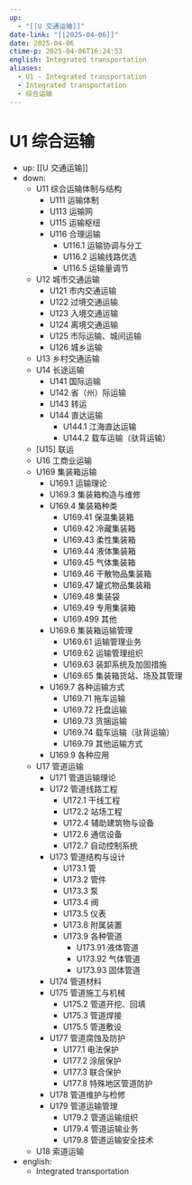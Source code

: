 ```yaml
---
up:
  - "[[U 交通运输]]"
date-link: "[[2025-04-06]]"
date: 2025-04-06
ctime-p: 2025-04-06T16:24:53
english: Integrated transportation
aliases:
  - U1 - Integrated transportation
  - Integrated transportation
  - 综合运输
---
```


# U1 综合运输

- up: [[U 交通运输]]
- down:
	- U11 综合运输体制与结构
		- U111 运输体制
		- U113 运输网
		- U115 运输枢纽
		- U116 合理运输
			- U116.1 运输协调与分工
			- U116.2 运输线路优选
			- U116.5 运输量调节
	- U12 城市交通运输
		- U121 市内交通运输
		- U122 过境交通运输
		- U123 入境交通运输
		- U124 离境交通运输
		- U125 市际运输、城间运输
		- U126 城乡运输
	- U13 乡村交通运输
	- U14 长途运输
		- U141 国际运输
		- U142 省（州）际运输
		- U143 转运
		- U144 直达运输
			- U144.1 江海直达运输
			- U144.2 载车运输（驮背运输）
	- [U15] 联运
	- U16 工商业运输
	- U169 集装箱运输
		- U169.1 运输理论
		- U169.3 集装箱构造与维修
		- U169.4 集装箱种类
			- U169.41 保温集装箱
			- U169.42 冷藏集装箱
			- U169.43 柔性集装箱
			- U169.44 液体集装箱
			- U169.45 气体集装箱
			- U169.46 干散物品集装箱
			- U169.47 罐式物品集装箱
			- U169.48 集装袋
			- U169.49 专用集装箱
			- U169.499 其他
		- U169.6 集装箱运输管理
			- U169.61 运输管理业务
			- U169.62 运输管理组织
			- U169.63 装卸系统及加固措施
			- U169.65 集装箱货站、场及其管理
		- U169.7 各种运输方式
			- U169.71 拖车运输
			- U169.72 托盘运输
			- U169.73 货捆运输
			- U169.74 载车运输（驮背运输）
			- U169.79 其他运输方式
		- U169.9 各种应用
	- U17 管道运输
		- U171 管道运输理论
		- U172 管道线路工程
			- U172.1 干线工程
			- U172.2 站场工程
			- U172.4 辅助建筑物与设备
			- U172.6 通信设备
			- U172.7 自动控制系统
		- U173 管道结构与设计
			- U173.1 管
			- U173.2 管件
			- U173.3 泵
			- U173.4 阀
			- U173.5 仪表
			- U173.8 附属装置
			- U173.9 各种管道
				- U173.91 液体管道
				- U173.92 气体管道
				- U173.93 固体管道
		- U174 管道材料
		- U175 管道施工与机械
			- U175.2 管道开挖、回填
			- U175.3 管道焊接
			- U175.5 管道敷设
		- U177 管道腐蚀及防护
			- U177.1 电法保护
			- U177.2 涂层保护
			- U177.3 联合保护
			- U177.8 特殊地区管道防护
		- U178 管道维护与检修
		- U179 管道运输管理
			- U179.2 管道运输组织
			- U179.4 管道运输业务
			- U179.8 管道运输安全技术
	- U18 索道运输
- english:
	- Integrated transportation
